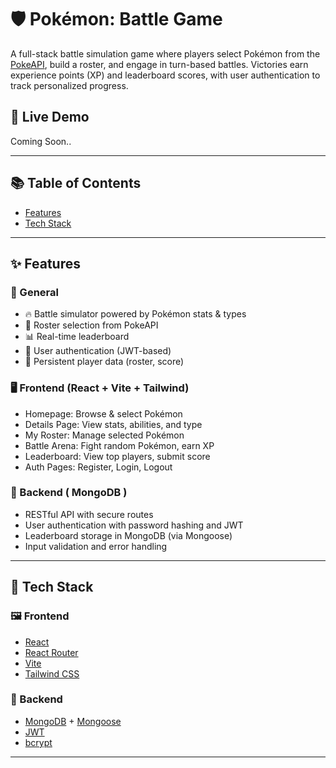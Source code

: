 # 🛡️ Pokémon: Battle Game

A full-stack battle simulation game where players select Pokémon from the [PokeAPI](https://pokeapi.co/), build a roster, and engage in turn-based battles. Victories earn experience points (XP) and leaderboard scores, with user authentication to track personalized progress.

## 🚀 Live Demo

Coming Soon..

---

## 📚 Table of Contents

- [Features](#-features)
- [Tech Stack](#-tech-stack)

---

## ✨ Features

### 🔮 General

- 🔥 Battle simulator powered by Pokémon stats & types
- 🎯 Roster selection from PokeAPI
- 📊 Real-time leaderboard
- 🔐 User authentication (JWT-based)
- 💾 Persistent player data (roster, score)

### 🖥️ Frontend (React + Vite + Tailwind)

- Homepage: Browse & select Pokémon
- Details Page: View stats, abilities, and type
- My Roster: Manage selected Pokémon
- Battle Arena: Fight random Pokémon, earn XP
- Leaderboard: View top players, submit score
- Auth Pages: Register, Login, Logout

### 🧪 Backend ( MongoDB )

- RESTful API with secure routes
- User authentication with password hashing and JWT
- Leaderboard storage in MongoDB (via Mongoose)
- Input validation and error handling

---

## 🧱 Tech Stack

### 🖼️ Frontend

- [React](https://reactjs.org/)
- [React Router](https://reactrouter.com/)
- [Vite](https://vitejs.dev/)
- [Tailwind CSS](https://tailwindcss.com/)

### 🔧 Backend

- [MongoDB](https://www.mongodb.com/) + [Mongoose](https://mongoosejs.com/)
- [JWT](https://jwt.io/)
- [bcrypt](https://github.com/kelektiv/node.bcrypt.js)

---
